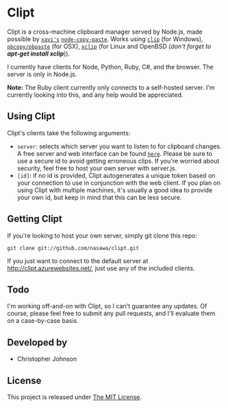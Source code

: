 # Clipt

Clipt is a cross-machine clipboard manager served by Node.js, made possible by [`xavi's`](https://github.com/xavi-) [`node-copy-paste`](https://github.com/xavi-/node-copy-paste). Works using [`clip`](http://www.labnol.org/software/tutorials/copy-dos-command-line-output-clipboard-clip-exe/2506/) (for Windows), [`pbcopy/pbpaste`](https://developer.apple.com/library/mac/#documentation/Darwin/Reference/Manpages/man1/pbcopy.1.html) (for OSX), [`xclip`](http://www.cyberciti.biz/faq/xclip-linux-insert-files-command-output-intoclipboard/) (for Linux and OpenBSD (*don't forget to __apt-get install xclip__*)).

I currently have clients for Node, Python, Ruby, C#, and the browser. The server is only in Node.js.

**Note:** The Ruby client currently only connects to a self-hosted server. I'm currently looking into this, and any help would be appreciated.

## Using Clipt

Clipt's clients take the following arguments:

- `server`: selects which server you want to listen to for clipboard changes. A free server and web interface can be found [`here`](http://clipt.azurewebsites.net/). Please be sure to use a secure id to avoid getting erroneous clips. If you're worried about security, feel free to host your own server with server.js.
- `[id]`: if no id is provided, Clipt autogenerates a unique token based on your connection to use in conjunction with the web client. If you plan on using Clipt with multiple machines, it's usually a good idea to provide your own id, but keep in mind that this can be less secure.

## Getting Clipt

If you're looking to host your own server, simply git clone this repo:

	git clone git://github.com/nasawa/clipt.git
	
If you just want to connect to the default server at http://clipt.azurewebsites.net/, just use any of the included clients.

## Todo

I'm working off-and-on with Clipt, so I can't guarantee any updates. Of course, please feel free to submit any pull requests, and I'll evaluate them on a case-by-case basis.

## Developed by
* Christopher Johnson

## License
This project is released under [The MIT License](http://www.opensource.org/licenses/mit-license.php).
